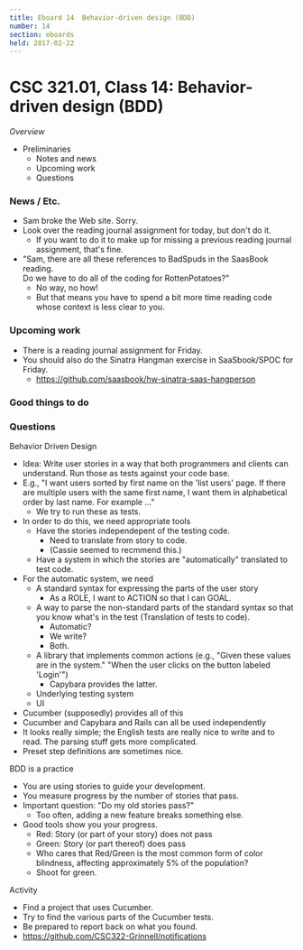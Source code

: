 ```yaml
---
title: Eboard 14  Behavior-driven design (BDD)
number: 14
section: eboards
held: 2017-02-22
---
```

CSC 321.01, Class 14:  Behavior-driven design (BDD)
===================================================

_Overview_

* Preliminaries
    * Notes and news
    * Upcoming work
    * Questions

### News / Etc.

* Sam broke the Web site.  Sorry.
* Look over the reading journal assignment for today, but don't do it.
     * If you want to do it to make up for missing a previous reading
       journal assignment, that's fine.
* "Sam, there are all these references to BadSpuds in the SaasBook reading.  
  Do we have to do all of the coding for RottenPotatoes?"
     * No way, no how!
     * But that means you have to spend a bit more time reading code whose
       context is less clear to you.

### Upcoming work

* There is a reading journal assignment for Friday.
* You should also do the Sinatra Hangman exercise in SaaSbook/SPOC for
  Friday.
    * <https://github.com/saasbook/hw-sinatra-saas-hangperson>

### Good things to do

### Questions

Behavior Driven Design

* Idea: Write user stories in a way that both programmers and clients
  can understand.  Run those as tests against your code base.
* E.g., "I want users sorted by first name on the 'list users' page.
  If there are multiple users with the same first name, I want them
  in alphabetical order by last name.  For example ..."
    * We try to run these as tests.
* In order to do this, we need appropriate tools
    * Have the stories independepent of the testing code.  
        * Need to translate from story to code.
        * (Cassie seemed to recmmend this.)
    * Have a system in which the stories are "automatically" translated
      to test code.
* For the automatic system, we need
    * A standard syntax for expressing the parts of the user story
        * As a ROLE, I want to ACTION so that I can GOAL.
    * A way to parse the non-standard parts of the standard syntax
      so that you know what's in the test (Translation of tests to code).
        * Automatic?
        * We write?
        * Both.
    * A library that implements common actions (e.g., "Given these
      values are in the system."  "When the user clicks on the button
      labeled 'Login'")
        * Capybara provides the latter.
    * Underlying testing system
    * UI
* Cucumber (supposedly) provides all of this
* Cucumber and Capybara and Rails can all be used independently
* It looks really simple; the English tests are really nice to write
  and to read.  The parsing stuff gets more complicated.  
* Preset step definitions are sometimes nice.

BDD is a practice

* You are using stories to guide your development.
* You measure progress by the number of stories that pass.
* Important question: "Do my old stories pass?"
    * Too often, adding a new feature breaks something else.
* Good tools show you your progress.
    * Red: Story (or part of your story) does not pass
    * Green: Story (or part thereof) does pass
    * Who cares that Red/Green is the most common form of color blindness,
      affecting approximately 5% of the population?
    * Shoot for green.

Activity

* Find a project that uses Cucumber.
* Try to find the various parts of the Cucumber tests.
* Be prepared to report back on what you found.
* <https://github.com/CSC322-Grinnell/notifications>

